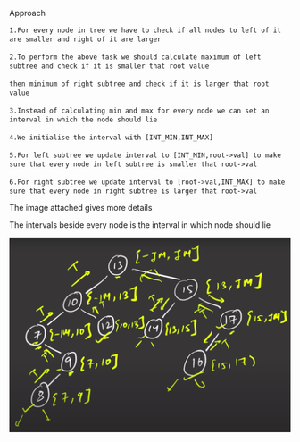 Approach

    1.For every node in tree we have to check if all nodes to left of it are smaller and right of it are larger

    2.To perform the above task we should calculate maximum of left subtree and check if it is smaller that root value
    
    then minimum of right subtree and check if it is larger that root value

    3.Instead of calculating min and max for every node we can set an interval in which the node should lie

    4.We initialise the interval with [INT_MIN,INT_MAX]

    5.For left subtree we update interval to [INT_MIN,root->val] to make sure that every node in left subtree is smaller that root->val

    6.For right subtree we update interval to [root->val,INT_MAX] to make sure that every node in right subtree is larger that root->val

    
The image attached gives more details

The intervals beside every node is the interval in which node should lie

![Alt text](validateBST/sample.png?raw=true "Title")